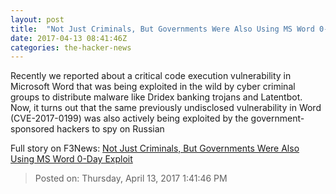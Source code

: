```yaml
---
layout: post
title:  "Not Just Criminals, But Governments Were Also Using MS Word 0-Day Exploit"
date: 2017-04-13 08:41:46Z
categories: the-hacker-news
---
```


Recently we reported about a critical code execution vulnerability in Microsoft Word that was being exploited in the wild by cyber criminal groups to distribute malware like Dridex banking trojans and Latentbot. Now, it turns out that the same previously undisclosed vulnerability in Word (CVE-2017-0199) was also actively being exploited by the government-sponsored hackers to spy on Russian


Full story on F3News: [Not Just Criminals, But Governments Were Also Using MS Word 0-Day Exploit](http://www.f3nws.com/n/Jk24TD)

> Posted on: Thursday, April 13, 2017 1:41:46 PM
